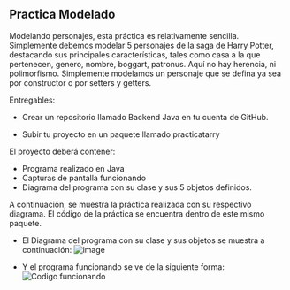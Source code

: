 ## Practica Modelado

Modelando personajes, esta práctica es relativamente sencilla. Simplemente debemos modelar 5 personajes de la saga de Harry Potter, destacando sus principales características, tales como casa a la que pertenecen, genero, nombre, boggart, patronus. Aquí no hay herencia, ni polimorfismo. Simplemente modelamos un personaje que se defina ya sea por constructor o por setters y getters.


Entregables:

- Crear un repositorio llamado Backend Java en tu cuenta de GitHub.

- Subir tu proyecto en un paquete llamado practicatarry

 El proyecto deberá contener:

- Programa realizado en Java
- Capturas de pantalla funcionando
- Diagrama del programa con su clase y sus 5 objetos definidos.

A continuación, se muestra la práctica realizada con su respectivo diagrama. El código de la práctica se encuentra dentro de este mismo paquete.


- El Diagrama del programa con su clase y sus objetos se muestra a continuación:
![image](https://user-images.githubusercontent.com/99369122/166620095-4d372e49-9d07-456d-a8a9-b82d09fe9901.png)



- Y el programa funcionando se ve de la siguiente forma:
 ![Codigo funcionando](https://user-images.githubusercontent.com/99369122/166619975-ed47319c-b114-4ae3-9df4-86bc32a70452.png)

